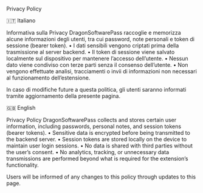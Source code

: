 Privacy Policy

🇮🇹 Italiano

Informativa sulla Privacy
DragonSoftwarePass raccoglie e memorizza alcune informazioni degli utenti, tra cui password, note personali e token di sessione (bearer token).
	•	I dati sensibili vengono criptati prima della trasmissione al server backend.
	•	Il token di sessione viene salvato localmente sul dispositivo per mantenere l’accesso dell’utente.
	•	Nessun dato viene condiviso con terze parti senza il consenso dell’utente.
	•	Non vengono effettuate analisi, tracciamenti o invii di informazioni non necessari al funzionamento dell’estensione.

In caso di modifiche future a questa politica, gli utenti saranno informati tramite aggiornamento della presente pagina.

🇬🇧 English

Privacy Policy
DragonSoftwarePass collects and stores certain user information, including passwords, personal notes, and session tokens (bearer tokens).
	•	Sensitive data is encrypted before being transmitted to the backend server.
	•	Session tokens are stored locally on the device to maintain user login sessions.
	•	No data is shared with third parties without the user’s consent.
	•	No analytics, tracking, or unnecessary data transmissions are performed beyond what is required for the extension’s functionality.

Users will be informed of any changes to this policy through updates to this page.
